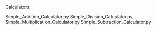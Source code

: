 Calculators: 

Simple_Addition_Calculator.py
Simple_Division_Calculator.py
Simple_Multiplication_Calculator.py
Simple_Subtraction_Calculator.py

